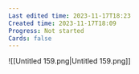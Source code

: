 ```yaml
---
Last edited time: 2023-11-17T18:23
Created time: 2023-11-17T18:09
Progress: Not started
Cards: false
---
```

![[Untitled 159.png|Untitled 159.png]]